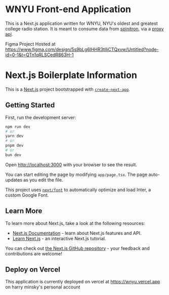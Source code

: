 # WNYU Front-end Application

This is a Next.js application written for WNYU, NYU's oldest and greatest
college radio station. It is meant to consume data from [spinitron](https://spinitron.com/), via
a [proxy api](https://github.com/hminsky2002/WNYUAPI).

Figma Project Hosted at https://www.figma.com/design/5s9bLg6lHHR3tIIiCTQxvw/Untitled?node-id=0-1&t=QTn1qRLSCedR863H-1

# Next.js Boilerplate Information

This is a [Next.js](https://nextjs.org/) project bootstrapped with [`create-next-app`](https://github.com/vercel/next.js/tree/canary/packages/create-next-app).

## Getting Started

First, run the development server:

```bash
npm run dev
# or
yarn dev
# or
pnpm dev
# or
bun dev
```

Open [http://localhost:3000](http://localhost:3000) with your browser to see the result.

You can start editing the page by modifying `app/page.tsx`. The page auto-updates as you edit the file.

This project uses [`next/font`](https://nextjs.org/docs/basic-features/font-optimization) to automatically optimize and load Inter, a custom Google Font.

## Learn More

To learn more about Next.js, take a look at the following resources:

- [Next.js Documentation](https://nextjs.org/docs) - learn about Next.js features and API.
- [Learn Next.js](https://nextjs.org/learn) - an interactive Next.js tutorial.

You can check out [the Next.js GitHub repository](https://github.com/vercel/next.js/) - your feedback and contributions are welcome!

## Deploy on Vercel

This application is currently deployed on vercel at https://wnyu.vercel.app on harry minsky's personal account
